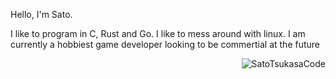Hello, I'm Sato.

I like to program in C, Rust and Go.
I like to mess around with linux.
I am currently a hobbiest game developer looking to be commertial at the future

<p><img align="right" src="https://github-readme-stats.vercel.app/api/top-langs/?username=SatoTsukasaCode&hide=html&layout=compact&theme=gruvbox&lang_count=32" alt="SatoTsukasaCode" /></p>  

          
        
